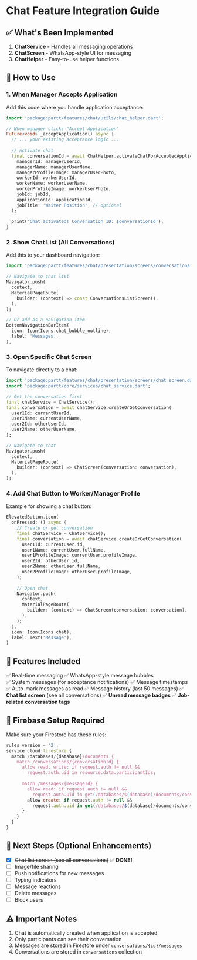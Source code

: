 # Chat Feature Integration Guide

## ✅ What's Been Implemented

1. **ChatService** - Handles all messaging operations
2. **ChatScreen** - WhatsApp-style UI for messaging
3. **ChatHelper** - Easy-to-use helper functions

## 🚀 How to Use

### 1. When Manager Accepts Application

Add this code where you handle application acceptance:

```dart
import 'package:partt/features/chat/utils/chat_helper.dart';

// When manager clicks "Accept Application"
Future<void> _acceptApplication() async {
  // ... your existing acceptance logic ...
  
  // Activate chat
  final conversationId = await ChatHelper.activateChatForAcceptedApplication(
    managerId: managerUserId,
    managerName: managerUserName,
    managerProfileImage: managerUserPhoto,
    workerId: workerUserId,
    workerName: workerUserName,
    workerProfileImage: workerUserPhoto,
    jobId: jobId,
    applicationId: applicationId,
    jobTitle: 'Waiter Position', // optional
  );
  
  print('Chat activated! Conversation ID: $conversationId');
}
```

### 2. Show Chat List (All Conversations)

Add this to your dashboard navigation:

```dart
import 'package:partt/features/chat/presentation/screens/conversations_list_screen.dart';

// Navigate to chat list
Navigator.push(
  context,
  MaterialPageRoute(
    builder: (context) => const ConversationsListScreen(),
  ),
);

// Or add as a navigation item
BottomNavigationBarItem(
  icon: Icon(Icons.chat_bubble_outline),
  label: 'Messages',
),
```

### 3. Open Specific Chat Screen

To navigate directly to a chat:

```dart
import 'package:partt/features/chat/presentation/screens/chat_screen.dart';
import 'package:partt/core/services/chat_service.dart';

// Get the conversation first
final chatService = ChatService();
final conversation = await chatService.createOrGetConversation(
  user1Id: currentUserId,
  user1Name: currentUserName,
  user2Id: otherUserId,
  user2Name: otherUserName,
);

// Navigate to chat
Navigator.push(
  context,
  MaterialPageRoute(
    builder: (context) => ChatScreen(conversation: conversation),
  ),
);
```

### 4. Add Chat Button to Worker/Manager Profile

Example for showing a chat button:

```dart
ElevatedButton.icon(
  onPressed: () async {
    // Create or get conversation
    final chatService = ChatService();
    final conversation = await chatService.createOrGetConversation(
      user1Id: currentUser.id,
      user1Name: currentUser.fullName,
      user1ProfileImage: currentUser.profileImage,
      user2Id: otherUser.id,
      user2Name: otherUser.fullName,
      user2ProfileImage: otherUser.profileImage,
    );
    
    // Open chat
    Navigator.push(
      context,
      MaterialPageRoute(
        builder: (context) => ChatScreen(conversation: conversation),
      ),
    );
  },
  icon: Icon(Icons.chat),
  label: Text('Message'),
)
```

## 📱 Features Included

✅ Real-time messaging
✅ WhatsApp-style message bubbles  
✅ System messages (for acceptance notifications)
✅ Message timestamps
✅ Auto-mark messages as read
✅ Message history (last 50 messages)
✅ **Chat list screen** (see all conversations)
✅ **Unread message badges**
✅ **Job-related conversation tags**

## 🔧 Firebase Setup Required

Make sure your Firestore has these rules:

```javascript
rules_version = '2';
service cloud.firestore {
  match /databases/{database}/documents {
    match /conversations/{conversationId} {
      allow read, write: if request.auth != null && 
        request.auth.uid in resource.data.participantIds;
      
      match /messages/{messageId} {
        allow read: if request.auth != null && 
          request.auth.uid in get(/databases/$(database)/documents/conversations/$(conversationId)).data.participantIds;
        allow create: if request.auth != null &&
          request.auth.uid in get(/databases/$(database)/documents/conversations/$(conversationId)).data.participantIds;
      }
    }
  }
}
```

## 🎯 Next Steps (Optional Enhancements)

- [x] ~~Chat list screen (see all conversations)~~ ✅ **DONE!**
- [ ] Image/file sharing
- [ ] Push notifications for new messages
- [ ] Typing indicators
- [ ] Message reactions
- [ ] Delete messages
- [ ] Block users

## ⚠️ Important Notes

1. Chat is automatically created when application is accepted
2. Only participants can see their conversation
3. Messages are stored in Firestore under `conversations/{id}/messages`
4. Conversations are stored in `conversations` collection

